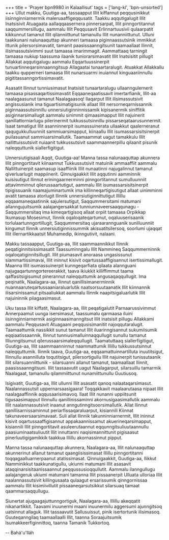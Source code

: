 +++
title = 'Prayer bpn9980 in Kalaallisut'
tags = ['lang-kl', 'bpn-unsorted']
+++
Ullut makku, Guutiga-aa, tassaapput Illit kiffannut peqqusinikkut iisinnginniarnermik maleruaaffigeqqusatit. Taakku aqqutigalugit Illit Inatsisivit Atuagaata aallaqqaasernera pinnersarpat, Illit pinngortitannut saqqummersillugu, aammalu Illit Peqqusavit Erlinnartuusivii qulaarpatit kikkunnut tamanut Illit qilanniittunut tamanullu Illit nunanniittunut. Ulluni taakkunani nalunaaquttap akunneri tamaasa piginnaassutsinik immikkut ittunik pilersorsimavatit, tamanit paasissaanngitsunit taamaallaat Ilinnit, ilisimassutsivimmi suut tamaasa imarimmagit. Aammattaaq tarningit tamaasa nukiup taassuma ilaanik tuniorarsimavatit Illit Inatsisitit pillugit Allakkat aqqutigalugu aammalu Eqqartuussinerpit tunuartinneqarsinnaanngitsup Allagaatai tunaartaralugit. Atuakkat Allakkallu taakku qupperneri tamaasa Illit nunarsuarmi inuiannut kinguaariinnullu pigititassanngortissimavatit.

Asasatit Ilinnut tunniusimasut Inatsisit tunaartaralugu ullaanngulernerit tamaasa pisassaqartissimavatit Eqqaaneqaatissavit imertarfianik, Illit-aa naalagaasunut tamanut Naalagaasoq! Ilaqarput Illit ilisimassutsivit angissusianik ima tiguartisimatigisunik allaat Illit nersorneqarnissannik piginnaassutsinnillu unnersiutiginninnissamik kipisanermik siniffitik asiginnarsimallugit aammalu sinimmit qimaasimapput Illit najuinerit qanillattorniarlugu pilerinermit tukkussutsinnillu pissarseqataarusunnermit. Isaat tamatigut Illit asanninnerpit isumassuinerata ullaakkut qaalerneranut qaqugukkulluunniit sammiuarsimapput, kiinaallu Illit isumassarsisitsinerpit puilasuanut sammiuarsimallutik. Taamaammat uagut tamakkulu Illit nallittuissutsivit nuiaanit tukkussutsivit saammaannerpillu qilaanit pisunik naleqquttunik siallerfigitigut.

Unnersiutigisaali Aqqit, Guutiga-aa! Manna tassa nalunaaquttap akunnera Illit pinngortitavit kiinaannut Tukkussutsivit matuinik ammaaffiit aammalu Nallittuinerpit saamasup isaaffiinik Illit nunaatinni najugalinnut tamanut qiverluarlugit mappiinerit. Qinnuigaakkit Illit aqqutinni aamminnik kuisisutigut Ilinnut eriningaarnerminni pinngortitannut sumulluunniit attavimminnut qilerussaartutigut, aammalu Illit isumassarsisitsinerpit tipigissuanik naamajuminartumik ima killinneqartigisutigut allaat uinimminni avatit tamaasa atorlugit Ilinnik unnersiutiginnittutigut Illillu eqqaamaneqaatinnik sajulersutigut, Saqqummersitami matumani allanngujuitsumik aalajangersakkat tunniunnaveersaaqqunagu - Saqqummersitaq ima kimeqartigisoq allaat orpiit tamaasa Orpikkap Ikumasup Mosesimut, Ilinnik oqaloqateqartumut, oqaluuserisaanik torlulaartunngortillugit, Saqqummersitaq ujaraarannguanik sunilluunniit kingumut Ilinnik unnersiutiginnissummik akisuatitsilersoq, soorlumi ujaqqat Illit illernartikkaatsit Muhamedip, ikinngutivit, nalaani.

Makku tassaapput, Guutiga-aa, Illit saammaannikkut Ilinnik peqatiginnitsissimasatit Taassuminngalu Illit Nammineq Saqqummerninnik oqaloqatiginnitsillugit. Illit piumasavit anoraasa ungasissunut siammartissimavai, Illit ininnut kisivit oqartussaaffigisannut isertissimallugit. Maanna Illit isumassuinerpit kunngeqarfiata qilaata alannguani najugaqartunngortereerakkit, taava ikiukkit killiffimmut taama qaffasitsigisumut pinerannut naleqquttumik angusaqaqqullugit. Ima peqinatik, Naalagara-aa, Ilinnut qanillisimanerminnik nuannaaruteqartussaaniaraluarlutik naatsorsuutaanatik Illit kiinnannik ilisarsinissamut pitsaaliukkat aammalu Ilinnik naapitsigaluarlutik Illit najuininnik piiagaasimasut.

Uku tassa Illit kiffatit, Naalagara-aa, Illit peqatigalutit Parnaarussivimmut Annerpaamut uunga isersimasut, taassumalu qarmaasa iluini iisinnginniarnermik asiginnaasimanngitsut Illit inatsisit pillugu Allakkami aammalu Peqqusavit Atuagaani peqqusisimanitit najoqqutaralugit. Taamaattumik nassikkit sunut tamanut Illit iluarinngisannut sukumiisumik eqqiaatissaannik, Ilinnut tunniusimalluinnaqqullugit sunullu tamanut Illiunngitsumut qilerussaarsimaleqqullugit. Taamatuttaaq siallerfigitigut, Guutiga-aa, Illit saammaanninnut naammattumik Illillu tukkussutsinnut naleqquttumik. Ilinnik taava, Guutiga-aa, eqqaamattuinnartilluta inuutitsigut, Ilinnullu asannilluta toqutitsigut, pilersortigullu Illit najuinerpit tunissutaanik Illit silarsuanniittunik - silarsuanni allanut tamanut, taamaallaat Ilinnit, paasissaanngitsuni. Illit tassaavutit uagut Naalagarput, silarsuillu tamarmik Naalagaat, tamanullu qilammiittunut nunamiittunullu Guutiusoq.

Isigivatit, Guutiga-aa, Illit ullunni Illit asasatit qanoq nalaataqarsimasut. Naalannassutsit uppernarsaasigaara! Toqqakkavit maalaarutaasa nipaat Illit naalagaaffinnik aqqusaarisimavoq. Ilaat Illit nunanni uppiitsunit tigusaasimapput Ilinnullu qanillinissaminni akornusigaasimallutik aammalu Illit naalannassutsivit inaanut anngutinngitsoorsimallutik. Allat Ilinnut qanillisarnissaminnut periarfissaqaraluarput, kisiannili Kiinnat takunaveersaarsimavaat. Suli allat Ilinnik takunninniarnermit, Illit ininnut kisivit oqartussaaffigisannut appakaannissamut akuerineqarsimapput, kisiannili Illit pinngortitavit asuleerutaannut eqqunngitsuliuutaannullu paasiuminaatsuliuutit Illit innuttanni naqisimannittunit pigisaasut pinerluutigigamikkik taakkua Illillu akornassinnut pipput.

Manna tassa nalunaaquttap akunnera, Naalagara-aa, Illit nalunaaquttap akunnerinut allanut tamanut qaangiisissimasat Illillu pinngortitanni toqqagaalluarnerpaanut atatissimasat. Qinnuigaakkit, Guutiga-aa, Ilikkut Namminikkut taakkunatigullu, ukiunni matumani Illit asasavit ataqqinarsisitaanissaannut peqqussusioqqullutit. Aammalu ilanngullugu aalajangeruk ukiumi matumani tamanna Illit pissaanerpit Ulluata ulloriaa Illit naalannassutsivit killingusaata qulaagut ersarissumik qinngornissaa aammalu Illit kisimiivillutit pissaaneqarsutsikkut silarsuaq tamaat qaammarsaqqullugu.

Siunertat ajugaagajuttunngortiguk, Naalagara-aa, Illillu akeqqatit nikanartikkit. Taavami inuunermi maani inuunermilu aggersumi ajunngitsoq uatsinnut allaguk. Illit tassaavutit Sallusuissut, pinik isertortunik ilisimasoq. Guuteqanngilaq taamaallaalli Illit, taanna Soraajuitsumik Isumakkeerfiginnittoq, taanna Tamanik Tukkortoq.

-- Bahá'u'lláh
